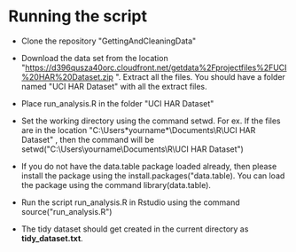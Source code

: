 Running the script
===========================================================================================
- Clone the repository "GettingAndCleaningData"

- Download the data set from the location
"https://d396qusza40orc.cloudfront.net/getdata%2Fprojectfiles%2FUCI%20HAR%20Dataset.zip
". Extract all the files. You should have a folder named "UCI HAR
Dataset" with all the extract files.

- Place run_analysis.R in the folder "UCI HAR Dataset"

- Set the working directory using the command setwd. For ex. If the
files are in the location "C:\Users\*yourname*\Documents\R\UCI HAR
Dataset\" ,
  then the command will be setwd("C:\Users\yourname\Documents\R\UCI
HAR Dataset\")

- If you do not have the data.table package loaded already, then
please install the package using the install.packages("data.table).
You can load the package using the command library(data.table).

- Run the script run_analysis.R in Rstudio using the command
source("run_analysis.R")

- The tidy dataset should get created in the current directory as
**tidy_dataset.txt**.